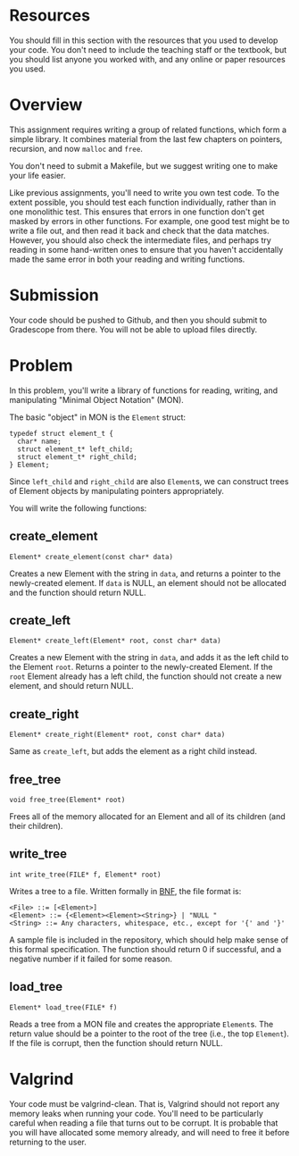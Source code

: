 # Resources
You should fill in this section with the resources that you used to develop your code.  You don't need to include the teaching staff or the textbook, but you should list anyone you worked with, and any online or paper resources you used.

# Overview
This assignment requires writing a group of related functions, which form a simple library.  It combines material from the last few chapters on pointers, recursion, and now `malloc` and `free`.

You don't need to submit a Makefile, but we suggest writing one to make your life easier.

Like previous assignments, you'll need to write you own test code.  To the extent possible, you should test each function individually, rather than in one monolithic test.  This ensures that errors in one function don't get masked by errors in other functions.  For example, one good test might be to write a file out, and then read it back and check that the data matches.  However, you should also check the intermediate files, and perhaps try reading in some hand-written ones to ensure that you haven't accidentally made the same error in both your reading and writing functions.

# Submission
Your code should be pushed to Github, and then you should submit to Gradescope from there.  You will not be able to upload files directly.

# Problem
In this problem, you'll write a library of functions for reading, writing, and manipulating "Minimal Object Notation" (MON).

The basic "object" in MON is the `Element` struct:

    typedef struct element_t {
      char* name;
      struct element_t* left_child;
      struct element_t* right_child;
    } Element;

Since `left_child` and `right_child` are also `Element`s, we can construct trees of Element objects by manipulating pointers appropriately.

You will write the following functions:

## create_element

    Element* create_element(const char* data)

Creates a new Element with the string in `data`, and returns a pointer to the newly-created element.  If `data` is NULL, an element should not be allocated and the function should return NULL.

## create_left

    Element* create_left(Element* root, const char* data)

Creates a new Element with the string in `data`, and adds it as the left child to the Element `root`.  Returns a pointer to the newly-created Element.  If the `root` Element already has a left child, the function should not create a new element, and should return NULL.

## create_right

    Element* create_right(Element* root, const char* data)

Same as `create_left`, but adds the element as a right child instead.

## free_tree

    void free_tree(Element* root)

Frees all of the memory allocated for an Element and all of its children (and their children).

## write_tree

    int write_tree(FILE* f, Element* root)

Writes a tree to a file.  Written formally in [BNF](https://en.wikipedia.org/wiki/Backus%E2%80%93Naur_form#Example), the file format is:

    <File> ::= [<Element>]
    <Element> ::= {<Element><Element><String>} | "NULL "
    <String> ::= Any characters, whitespace, etc., except for '{' and '}'

A sample file is included in the repository, which should help make sense of this formal specification.
The function should return 0 if successful, and a negative number if it failed for some reason.

## load_tree

    Element* load_tree(FILE* f)

Reads a tree from a MON file and creates the appropriate `Element`s.
The return value should be a pointer to the root of the tree (i.e., the top `Element`).  If the file is corrupt, then the function should return NULL.

# Valgrind
Your code must be valgrind-clean.  That is, Valgrind should not report any memory leaks when running your code.
You'll need to be particularly careful when reading a file that turns out to be corrupt.  It is probable that you will have allocated some memory already, and will need to free it before returning to the user.

